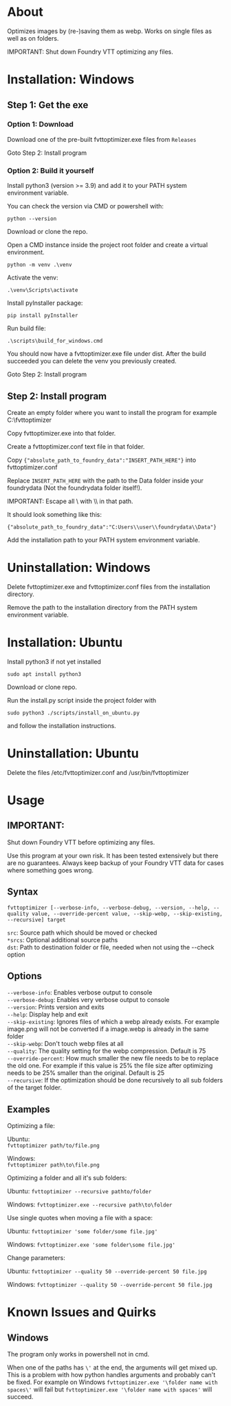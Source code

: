 About
=====

Optimizes images by (re-)saving them as webp. Works on single files as well as on folders.

IMPORTANT: Shut down Foundry VTT optimizing any files.

Installation: Windows
=====================

Step 1: Get the exe
-------------------

### Option 1: Download

Download one of the pre-built fvttoptimizer.exe files from `Releases`

Goto Step 2: Install program

### Option 2: Build it yourself

Install python3 (version >= 3.9) and add it to your PATH system environment variable.

You can check the version via CMD or powershell with:

`python --version`

Download or clone the repo.

Open a CMD instance inside the project root folder and create a virtual environment.

`python -m venv .\venv`

Activate the venv:

`.\venv\Scripts\activate`

Install pyInstaller package:

`pip install pyInstaller`

Run build file:

`.\scripts\build_for_windows.cmd`

You should now have a fvttoptimizer.exe file under dist. After the build succeeded you can delete the venv you
previously created.

Goto Step 2: Install program

Step 2: Install program
-----------------------

Create an empty folder where you want to install the program for example C:\fvttoptimizer

Copy fvttoptimizer.exe into that folder.

Create a fvttoptimizer.conf text file in that folder.

Copy `{"absolute_path_to_foundry_data":"INSERT_PATH_HERE"}` into fvttoptimizer.conf

Replace `INSERT_PATH_HERE` with the path to the Data folder inside your foundrydata
(Not the foundrydata folder itself!).

IMPORTANT: Escape all \\ with \\\\ in that path.

It should look something like this:

`{"absolute_path_to_foundry_data":"C:Users\\user\\foundrydata\\Data"}`

Add the installation path to your PATH system environment variable.

Uninstallation: Windows
=======================

Delete fvttoptimizer.exe and fvttoptimizer.conf files from the installation directory.

Remove the path to the installation directory from the PATH system environment variable.

Installation: Ubuntu
====================

Install python3 if not yet installed

`sudo apt install python3`

Download or clone repo.

Run the install.py script inside the project folder with

`sudo python3 ./scripts/install_on_ubuntu.py`

and follow the installation instructions.

Uninstallation: Ubuntu
======================

Delete the files /etc/fvttoptimizer.conf and /usr/bin/fvttoptimizer

Usage
=====

IMPORTANT:
---------
Shut down Foundry VTT before optimizing any files.

Use this program at your own risk. It has been tested extensively but there are no guarantees. Always keep backup of
your Foundry VTT data for cases where something goes wrong.

Syntax
------

`fvttoptimizer [--verbose-info, --verbose-debug, --version, --help, --quality value, --override-percent value, --skip-webp, --skip-existing, --recursive] target`

`src`: Source path which should be moved or checked\
`*srcs`: Optional additional source paths\
`dst`: Path to destination folder or file, needed when not using the --check option

Options
-------

`--verbose-info`: Enables verbose output to console\
`--verbose-debug`: Enables very verbose output to console\
`--version`: Prints version and exits\
`--help`: Display help and exit \
`--skip-existing`: Ignores files of which a webp already exists. For example image.png will not be converted if a
image.webp is already in the same folder \
`--skip-webp`: Don't touch webp files at all \
`--quality`: The quality setting for the webp compression. Default is 75 \
`--override-percent`: How much smaller the new file needs to be to replace the old one. For example if this value is 25%
the file size after optimizing needs to be 25% smaller than the original. Default is 25 \
`--recursive`: If the optimization should be done recursively to all sub folders of the target folder.

Examples
--------

Optimizing a file:

Ubuntu:  
`fvttoptimizer path/to/file.png`

Windows:  
`fvttoptimizer path\to\file.png`

Optimizing a folder and all it's sub folders:

Ubuntu:
`fvttoptimizer --recursive pathto/folder`

Windows:
`fvttoptimizer.exe --recursive path\to\folder`

Use single quotes when moving a file with a space:

Ubuntu:
`fvttoptimizer 'some folder/some file.jpg'`

Windows:
`fvttoptimizer.exe 'some folder\some file.jpg'`

Change parameters:

Ubuntu:
`fvttoptimizer --quality 50 --override-percent 50 file.jpg`

Windows:
`fvttoptimizer --quality 50 --override-percent 50 file.jpg`

Known Issues and Quirks
=======================

Windows
-------

The program only works in powershell not in cmd.

When one of the paths has `\'` at the end, the arguments will get mixed up. This is a problem with how python handles
arguments and probably can't be fixed. For example on Windows `fvttoptimizer.exe '\folder name with spaces\'`
will fail but `fvttoptimizer.exe '\folder name with spaces'` will succeed.

